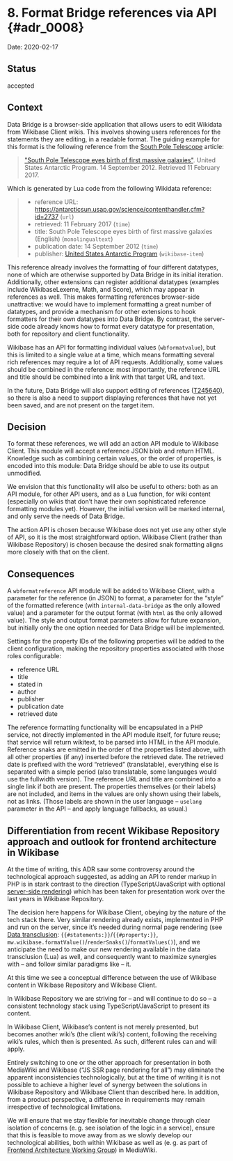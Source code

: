 # 8. Format Bridge references via API {#adr_0008}

Date: 2020-02-17

## Status

accepted

## Context

Data Bridge is a browser-side application that allows users to edit Wikidata from Wikibase Client wikis.
This involves showing users references for the statements they are editing, in a readable format.
The guiding example for this format is the following reference from the [South Pole Telescope] article:

> ["South Pole Telescope eyes birth of first massive galaxies"](https://antarcticsun.usap.gov/science/contenthandler.cfm?id=2737). United States Antarctic Program. 14 September 2012. Retrieved 11 February 2017.

Which is generated by Lua code from the following Wikidata reference:

> - reference URL: https://antarcticsun.usap.gov/science/contenthandler.cfm?id=2737 (`url`)
> - retrieved: 11 February 2017 (`time`)
> - title: South Pole Telescope eyes birth of first massive galaxies (English) (`monolingualtext`)
> - publication date: 14 September 2012 (`time`)
> - publisher: [United States Antarctic Program][Q955267] (`wikibase-item`)

This reference already involves the formatting of four different datatypes, none of which are otherwise supported by Data Bridge in its initial iteration.
Additionally, other extensions can register additional datatypes (examples include WikibaseLexeme, Math, and Score), which may appear in references as well.
This makes formatting references browser-side unattractive:
we would have to implement formatting a great number of datatypes, and provide a mechanism for other extensions to hook formatters for their own datatypes into Data Bridge.
By contrast, the server-side code already knows how to format every datatype for presentation,
both for repository and client functionality.

Wikibase has an API for formatting individual values (`wbformatvalue`),
but this is limited to a single value at a time,
which means formatting several rich references may require a lot of API requests.
Additionally, some values should be combined in the reference:
most importantly, the reference URL and title should be combined into a link with that target URL and text.

In the future, Data Bridge will also support editing of references ([T245640]),
so there is also a need to support displaying references that have not yet been saved, and are not present on the target item.

## Decision

To format these references, we will add an action API module to Wikibase Client.
This module will accept a reference JSON blob and return HTML.
Knowledge such as combining certain values, or the order of properties, is encoded into this module:
Data Bridge should be able to use its output unmodified.

We envision that this functionality will also be useful to others:
both as an API module, for other API users,
and as a Lua function, for wiki content
(especially on wikis that don’t have their own sophisticated reference formatting modules yet).
However, the initial version will be marked internal, and only serve the needs of Data Bridge.

The action API is chosen because Wikibase does not yet use any other style of API,
so it is the most straightforward option.
Wikibase Client (rather than Wikibase Repository) is chosen
because the desired snak formatting aligns more closely with that on the client.

## Consequences

A `wbformatreference` API module will be added to Wikibase Client,
with a parameter for the reference (in JSON) to format,
a parameter for the “style” of the formatted reference (with `internal-data-bridge` as the only allowed value)
and a parameter for the output format (with `html` as the only allowed value).
The style and output format parameters allow for future expansion,
but initially only the one option needed for Data Bridge will be implemented.

Settings for the property IDs of the following properties will be added to the client configuration,
making the repository properties associated with those roles configurable:
- reference URL
- title
- stated in
- author
- publisher
- publication date
- retrieved date

The reference formatting functionality will be encapsulated in a PHP service,
not directly implemented in the API module itself,
for future reuse;
that service will return wikitext, to be parsed into HTML in the API module.
Reference snaks are emitted in the order of the properties listed above,
with all other properties (if any) inserted before the retrieved date.
The retrieved date is prefixed with the word “retrieved” (translatable),
everything else is separated with a simple period (also translatable, some languages would use the fullwidth version).
The reference URL and title are combined into a single link if both are present.
The properties themselves (or their labels) are not included, and items in the values are only shown using their labels, not as links.
(Those labels are shown in the user language – `uselang` parameter in the API – and apply language fallbacks, as usual.)

## Differentiation from recent Wikibase Repository approach and outlook for frontend architecture in Wikibase

At the time of writing, this ADR saw some controversy around the technological approach suggested,
as adding an API to render markup in PHP is in stark contrast to the direction 
(TypeScript/JavaScript with optional [server-side rendering][SSR])
which has been taken for presentation work over the last years in Wikibase Repository.

The decision here happens for Wikibase Client, obeying by the nature of the tech stack there.
Very similar rendering already exists, implemented in PHP and run on the server,
since it’s needed during normal page rendering
(see [Data transclusion][]: `{{#statements:}}`/`{{#property:}}`, `mw.wikibase.formatValue()`/`renderSnaks()`/`formatValues()`),
and we anticipate the need to make our new rendering available in the data transclusion (Lua) as well,
and consequently want to maximize synergies with – and follow similar paradigms like – it.

At this time we see a conceptual difference between the use of Wikibase content in Wikibase Repository and Wikibase Client.

In Wikibase Repository we are striving for – and will continue to do so –
a consistent technology stack using TypeScript/JavaScript to present its content.

In Wikibase Client, Wikibase’s content is not merely presented, but becomes another wiki’s (the client wiki’s) content,
following the receiving wiki’s rules, which then is presented.
As such, different rules can and will apply.

Entirely switching to one or the other approach for presentation in both MediaWiki and Wikibase 
(“JS SSR page rendering for all”) may eliminate the apparent inconsistencies technologically,
but at the time of writing it is not possible to achieve a higher level of synergy between the solutions in Wikibase Repository and Wikibase Client than described here.
In addition, from a product perspective, a difference in requirements may remain irrespective of technological limitations.

We will ensure that we stay flexible for inevitable change through clear isolation of concerns
(e. g. see isolation of the logic in a service),
ensure that this is feasible to move away from as we slowly develop our technological abilities,
both within Wikibase as well as (e. g. as part of [Frontend Architecture Working Group][FAWG]) in MediaWiki.

[South Pole Telescope]: https://en.wikipedia.org/wiki/South_Pole_Telescope
[Q955267]: https://www.wikidata.org/wiki/Q955267
[T245640]: https://phabricator.wikimedia.org/T245640
[SSR]: https://wikitech.wikimedia.org/wiki/WMDE/Wikidata/SSR_Service#Overview
[Data transclusion]: https://www.mediawiki.org/wiki/Wikibase/Installation/Advanced_configuration#Data_transclusion
[FAWG]: https://www.mediawiki.org/wiki/Frontend_Architecture_Working_Group
